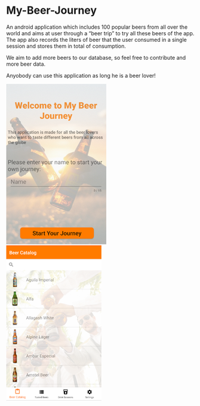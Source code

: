 # My-Beer-Journey

An android application which includes 100 popular beers from all over the world and aims at user through a “beer trip” to try all these beers of the app. The app also records the liters of beer that the user consumed in a single session and stores them in total of consumption. 

We aim to add more beers to our database, so feel free to contribute and more beer data.

Anyobody can use this application as long he is a beer lover!

![Image description](/images-readme/welcome.png)
![Image description](/images-readme/example.png)


